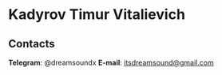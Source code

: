 # Kadyrov Timur Vitalievich

## Contacts

**Telegram**: @dreamsoundx
**E-mail**: itsdreamsound@gmail.com
